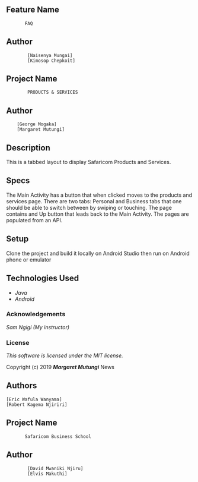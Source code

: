 ## Feature Name
           FAQ

## Author
            [Naisenya Mungai]
            [Kimosop Chepkoit]


## Project Name 
            PRODUCTS & SERVICES
            
## Author
        [George Mogaka]
        [Margaret Mutungi]
       

## Description

This is a tabbed layout to display Safaricom Products and Services.

## Specs
The Main Activity has a button that when clicked moves to the products and services page.
There are two tabs: Personal and Business tabs that one should be able to switch between by swiping or touching. The page contains and Up button that leads back to the Main Activity. The pages are populated from an API.

## Setup
Clone the project and build it locally on Android Studio then run on Android phone or emulator


## Technologies Used

* _Java_
* _Android_

### Acknowledgements
_Sam Ngigi (My instructor)_

### License

*This software is licensed under the MIT license.*

Copyright (c) 2019 **_Margaret Mutungi_**
    News

## Authors
    [Eric Wafula Wanyama]
    [Robert Kagema Njiriri]
## Project Name
           Safaricom Business School

## Author
            [David Mwaniki Njiru]
            [Elvis Makuthi]
